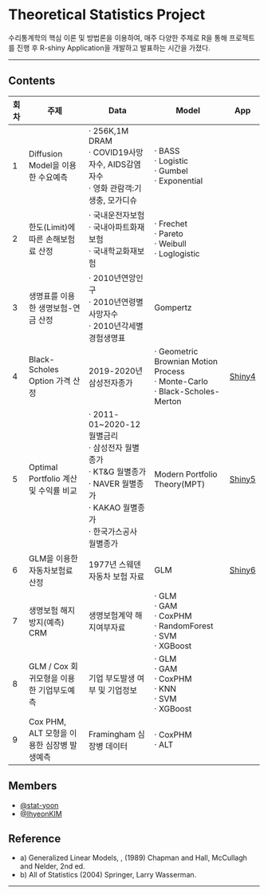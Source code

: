 # Theoretical Statistics Project 

수리통계학의 핵심 이론 및 방법론을 이용하여, 매주 다양한 주제로 R을 통해 프로젝트를 진행 후 R-shiny Application을 개발하고 발표하는 시간을 가졌다. 

***


## Contents


 회차 | 주제 | Data | Model | App |
| ------ | -- | -- |-----|------|
|  1 | Diffusion Model을 이용한 수요예측 |· 256K,1M DRAM<br>· COVID19사망자수, AIDS감염자수<br>· 영화 관람객:기생충, 모가디슈 | · BASS<br>· Logistic<br>· Gumbel<br>· Exponential |  |
| 2 | 한도(Limit)에 따른 손해보험료 산정 |· 국내운전자보험<br>· 국내아파트화재보험<br>· 국내학교화재보험 |· Frechet<br>· Pareto<br>· Weibull<br>· Loglogistic |  |
|  3 | 생명표를 이용한 생명보험-연금 산정  |· 2010년연앙인구<br>· 2010년연령별사망자수<br>· 2010년각세별경험생명표 | Gompertz |  |
|  4 | Black-Scholes Option 가격 산정 | 2019-2020년삼성전자종가 |· Geometric Brownian Motion Process<br>· Monte-Carlo<br>· Black-Scholes-Merton | [Shiny4]( https://2hyeon.shinyapps.io/asian_option_price/) |
|  5 | Optimal Portfolio 계산 및 수익률 비교  |· 2011-01~2020-12 월별금리<br>· 삼성전자 월별종가<br>· KT&G 월별종가<br>· NAVER 월별종가<br>· KAKAO 월별종가<br>· 한국가스공사 월별종가 | Modern Portfolio Theory(MPT)| [Shiny5](https://soohyeonlee.shinyapps.io/Optimal_Portfoliio/?_ga=2.54491947.2032026875.1633944412-1419575806.1633341072) |
|  6 | GLM을 이용한 자동차보험료 산정 | 1977년 스웨덴 자동차 보험 자료 | GLM | [Shiny6](https://2hyeon.shinyapps.io/Car_Insurance/?_ga=2.231842646.890041282.1646883062-891940177.1646883062) |
|  7 | 생명보험 해지방지(예측) CRM | 생명보험계약 해지여부자료 | · GLM<br>· GAM<br>· CoxPHM<br>· RandomForest<br>· SVM<br>· XGBoost |  |
| 8 | GLM / Cox 회귀모형을 이용한 기업부도예측 | 기업 부도발생 여부 및 기업정보 | · GLM<br>· GAM<br>· CoxPHM<br>· KNN<br>· SVM<br>· XGBoost  |  |
|  9 | Cox PHM, ALT 모형을 이용한 심장병 발생예측 | Framingham 심장병 데이터 | · CoxPHM<br>· ALT |  |




## Members
* [@stat-yoon](https://github.com/stat-yoon)
* [@IhyeonKIM](https://github.com/IhyeonKIM)

## Reference

* a)  Generalized Linear Models, , (1989) Chapman and Hall, McCullagh and Nelder,  2nd ed.
* b)  All of Statistics (2004) Springer, Larry Wasserman.


***



